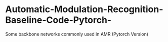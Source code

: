 # Automatic-Modulation-Recognition-Baseline-Code-Pytorch-
Some backbone networks commonly used in AMR (Pytorch Version)
